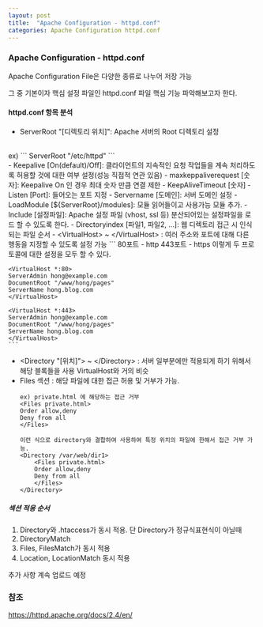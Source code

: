 ```yaml
---
layout: post
title:  "Apache Configuration - httpd.conf"
categories: Apache Configuration httpd.conf
---
```

### Apache Configuration - httpd.conf
Apache Configuration File은 다양한 종류로 나누어 저장 가능

그 중 기본이자 핵심 설정 파일인 httpd.conf 파일 핵심 기능 파악해보고자 한다.

#### httpd.conf 항목 분석
- ServerRoot "[디렉토리 위치]": Apache 서버의 Root 디렉토리 설정
<br>
    ex)
    ```
    ServerRoot "/etc/httpd"
    ```
<br>
- Keepalive [On(default)/Off]: 클라이언트의 지속적인 요청 작업들을 계속 처리하도록 허용할 것에 대한 여부 설정(성능 직접적 연관 있음)
    - maxkeppaliverequest [숫자]: Keepalive On 인 경우 최대 숫자 만큼 연결 제한
    - KeepAliveTimeout [숫자]
- Listen [Port]: 들어오는 포트 지정
- Servername [도메인]: 서버 도메인 설정
- LoadModule [${ServerRoot}/modules]: 모듈 읽어들이고 사용가능 모듈 추가.
- Include [설정파일]: Apache 설정 파일 (vhost, ssl 등) 분산되어있는 설정파일을 로드 할 수 있도록 한다.
- Directoryindex [파일1, 파일2, ...]: 웹 디렉토리 접근 시 인식되는 파일 순서
- &lt;VirtualHost&gt; ~ &lt;/VirtualHost&gt; : 여러 주소와 포트에 대해 다른 행동을 지정할 수 있도록 설정 가능
    ```
    80포트 - http
    443포트 - https
    이렇게 두 프로토콜에 대한 설정을 모두 할 수 있다.

    <VirtualHost *:80>
    ServerAdmin hong@example.com
    DocumentRoot "/www/hong/pages"
    ServerName hong.blog.com
    </VirtualHost>

    <VirtualHost *:443>
    ServerAdmin hong@example.com
    DocumentRoot "/www/hong/pages"
    ServerName hong.blog.com
    </VirtualHost>
    ```
- &lt;Directory "[위치]"&gt; ~ &lt;/Directory&gt; : 서버 일부분에만 적용되게 하기 위해서 해당 블록들을 사용 VirtualHost와 거의 비슷
- Files 섹션 : 해당 파일에 대한 접근 허용 및 거부가 가능.
    ```
    ex) private.html 에 해당하는 접근 거부
    <Files private.html>
    Order allow,deny
    Deny from all
    </Files>

    이런 식으로 directory와 결합하여 사용하여 특정 위치의 파일에 한해서 접근 거부 가능.
    <Directory /var/web/dir1>
        <Files private.html>
        Order allow,deny
        Deny from all
        </Files>
    </Directory>
    ```

##### 섹션 적용 순서
1. Directory와 .htaccess가 동시 적용. 단 Directory가 정규식표현식이 아닐때
2. DirectoryMatch
3. Files, FilesMatch가 동시 적용
4. Location, LocationMatch 동시 적용

추가 사항 계속 업로드 예정

### 참조
https://httpd.apache.org/docs/2.4/en/